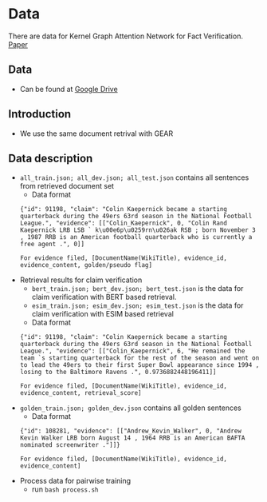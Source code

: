 # Data
There are data for Kernel Graph Attention Network for Fact Verification. [Paper](https://arxiv.org/pdf/1910.09796.pdf)


## Data
* Can be found at [Google Drive](https://drive.google.com/open?id=1cv9dfYN_dF8GyILFbON6IUB-iU3nsNLp)


## Introduction
* We use the same document retrival with GEAR


## Data description
* ``all_train.json; all_dev.json; all_test.json`` contains all sentences from retrieved document set
	* Data format
	```
	{"id": 91198, "claim": "Colin Kaepernick became a starting quarterback during the 49ers 63rd season in the National Football League.", "evidence": [["Colin_Kaepernick", 0, "Colin Rand Kaepernick LRB LSB ` k\u00e6p\u0259rn\u026ak RSB ; born November 3 , 1987 RRB is an American football quarterback who is currently a free agent .", 0]]
	```
	```
	For evidence filed, [DocumentName(WikiTitle), evidence_id, evidence_content, golden/pseudo flag]
	```
* Retrieval results for claim verification
	* ``bert_train.json; bert_dev.json; bert_test.json`` is the data for claim verification with BERT based retrieval. 
	* ``esim_train.json; esim_dev.json; esim_test.json`` is the data for claim verification with ESIM based retrieval
	* Data format
	```
	{"id": 91198, "claim": "Colin Kaepernick became a starting quarterback during the 49ers 63rd season in the National Football League.", "evidence": [["Colin_Kaepernick", 6, "He remained the team `s starting quarterback for the rest of the season and went on to lead the 49ers to their first Super Bowl appearance since 1994 , losing to the Baltimore Ravens .", 0.9736882448196411]]
	```
	```
	For evidence filed, [DocumentName(WikiTitle), evidence_id, evidence_content, retrieval_score]
	```
* ``golden_train.json; golden_dev.json`` contains all golden sentences
	* Data format
	```
	{"id": 108281, "evidence": [["Andrew_Kevin_Walker", 0, "Andrew Kevin Walker LRB born August 14 , 1964 RRB is an American BAFTA nominated screenwriter ."]]}
	```
	```
	For evidence filed, [DocumentName(WikiTitle), evidence_id, evidence_content]
	```
* Process data for pairwise training
	* run ``bash process.sh``
